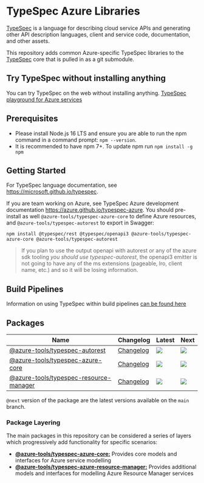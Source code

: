 # TypeSpec Azure Libraries

[TypeSpec](https://github.com/microsoft/typespec) is a language for describing cloud
service APIs and generating other API description languages, client and
service code, documentation, and other assets.

This repository adds common Azure-specific TypeSpec libraries to the
[TypeSpec](https://github.com/microsoft/typespec) core that is pulled in as a git
submodule.

## Try TypeSpec without installing anything

You can try TypeSpec on the web without installing anything.
[TypeSpec playground for Azure services](https://cadlplayground.z22.web.core.windows.net/cadl-azure/)

## Prerequisites

- Please install Node.js 16 LTS and ensure you are able to run the npm command in a command prompt: `npm --version`.
- It is recommended to have npm 7+. To update npm run `npm install -g npm`

## Getting Started

For TypeSpec language documentation, see https://microsoft.github.io/typespec.

If you are team working on Azure, see TypeSpec Azure development documentation https://azure.github.io/typespec-azure. You should pre-install as well `@azure-tools/typespec-azure-core` to define Azure resources, and `@azure-tools/typespec-autorest` to export in Swagger:

```
npm install @typespec/rest @typespec/openapi3 @azure-tools/typespec-azure-core @azure-tools/typespec-autorest
```

> If you plan to use the output openapi with autorest or any of the azure sdk tooling _you should use typespec-autorest_, the openapi3 emitter is not going to have any of the ms extensions (pageable, lro, client name, etc.) and so it will be losing information.

## Build Pipelines

Information on using TypeSpec within build pipelines [can be found here](./docs/howtos/rest-api-publish/buildpipelines.md)

## Packages

| Name                                                                          | Changelog                                        | Latest                                                                                                                                                       | Next                                                                              |
| ----------------------------------------------------------------------------- | ------------------------------------------------ | ------------------------------------------------------------------------------------------------------------------------------------------------------------ | --------------------------------------------------------------------------------- |
| [@azure-tools/typespec-autorest][typespec-autorest_src]                       | [Changelog][typespec-autorest_chg]               | [![](https://img.shields.io/npm/v/@azure-tools/typespec-autorest)](https://www.npmjs.com/package/@azure-tools/typespec-autorest)                             | ![](https://img.shields.io/npm/v/@azure-tools/typespec-autorest/next)             |
| [@azure-tools/typespec-azure-core][typespec-azure-core_src]                   | [Changelog][typespec-azure-core_chg]             | [![](https://img.shields.io/npm/v/@azure-tools/typespec-azure-core)](https://www.npmjs.com/package/@azure-tools/typespec-azure-core)                         | ![](https://img.shields.io/npm/@azure-tools/typespec-azure-core/next)             |
| [@azure-tools/typespec-resource-manager][typespec-azure-resource-manager_src] | [Changelog][typespec-azure-resource-manager_chg] | [![](https://img.shields.io/npm/v/@azure-tools/typespec-azure-resource-manager)](https://www.npmjs.com/package/@azure-tools/typespec-azure-resource-manager) | ![](https://img.shields.io/npm/@azure-tools/typespec-azure-resource-manager/next) |

[typespec-autorest_src]: packages/typespec-autorest
[typespec-autorest_chg]: packages/typespec-autorest/CHANGELOG.md
[typespec-azure-core_src]: packages/typespec-azure-core
[typespec-azure-core_chg]: packages/typespec-azure-core/CHANGELOG.md
[typespec-azure-resource-manager_src]: packages/typespec-azure-resource-manager
[typespec-azure-resource-manager_chg]: packages/typespec-azure-resource-manager/CHANGELOG.md

`@next` version of the package are the latest versions available on the `main` branch.

### Package Layering

The main packages in this repository can be considered a series of layers which progressively add functionality
for specific scenarios:

- [**@azure-tools/typespec-azure-core:**](https://github.com/Azure/typespec-azure/tree/main/packages/typespec-azure-core) Provides core models and interfaces for Azure service modelling
- [**@azure-tools/typespec-azure-resource-manager:**](https://github.com/Azure/typespec-azure/tree/main/packages/typespec-azure-resource-manager) Provides additional models and interfaces for modelling Azure Resource Manager services
